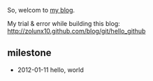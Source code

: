So, welcom to [my blog](http://zolunx10.github.com).

My trial & error while building this blog: <http://zolunx10.github.com/blog/git/hello_github>


## milestone
- 2012-01-11 hello, world
